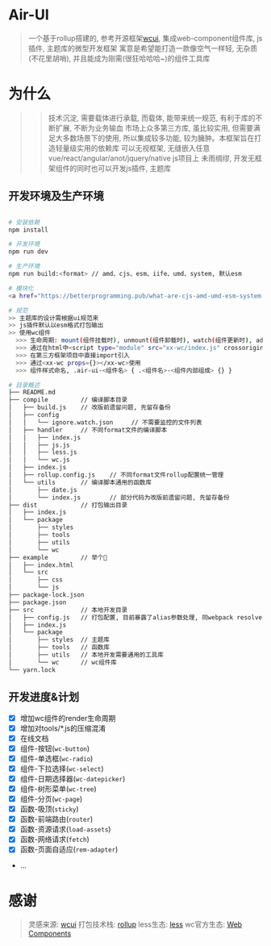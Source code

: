 # Air-UI

> 一个基于rollup搭建的, 参考开源框架<a href="https://github.com/bytedo/wcui" target="_blank">wcui</a>, 集成web-component组件库, js插件, 主题库的微型开发框架
> 寓意是希望能打造一款像空气一样轻, 无杂质(不花里胡哨), 并且能成为刚需(很狂哈哈哈~)的组件工具库

# 为什么
>> 技术沉淀, 需要载体进行承载, 而载体, 能带来统一规范, 有利于库的不断扩展, 不断为业务输血
>> 市场上众多第三方库, 虽比较实用, 但需要满足大多数场景下的使用, 所以集成较多功能, 较为臃肿。本框架旨在打造轻量级实用的依赖库
>> 可以无视框架, 无缝嵌入任意vue/react/angular/anot/jquery/native js项目上
>> 未雨绸缪, 开发无框架组件的同时也可以开发js插件, 主题库

## 开发环境及生产环境

``` bash

# 安装依赖
npm install

# 开发环境
npm run dev 

# 生产环境
npm run build:<format> // amd、cjs、esm、iife、umd、system, 默认esm

# 模块化
<a href="https://betterprogramming.pub/what-are-cjs-amd-umd-esm-system-and-iife-3633a112db62" target="_blank">amd、cjs、esm、iife、umd、system模块化区别</a>

# 规范
>> 主题库的设计需根据ui规范来
>> js插件默认以esm格式打包输出
>> 使用wc组件
  >>> 生命周期: mount(组件挂载时), unmount(组件卸载时), watch(组件更新时), adopted(组件移动至不同页面时)
  >>> 通过在html中<script type="module" src="xx-wc/index.js" crossorigin></script>来引入,
  >>> 在第三方框架项目中直接import引入
  >>> 通过<xx-wc props={}></xx-wc>使用
  >>> 组件样式命名, .air-ui-<组件名> { .<组件名>-<组件内部组成> {} }

# 目录概述
├── README.md
├── compile         // 编译脚本目录
│   ├── build.js    // 改版前遗留问题, 先留存备份
│   ├── config
│   │   └── ignore.watch.json     // 不需要监控的文件列表
│   ├── handler     // 不同format文件的编译脚本
│   │   ├── index.js
│   │   ├── js.js
│   │   ├── less.js
│   │   └── wc.js
│   ├── index.js
│   ├── rollup.config.js    // 不同format文件rollup配置统一管理
│   └── utils       // 编译脚本通用的函数库
│       ├── date.js
│       └── index.js        // 部分代码为改版前遗留问题, 先留存备份
├── dist            // 打包输出目录
│   ├── index.js
│   └── package
│       ├── styles
│       ├── tools
│       ├── utils
│       └── wc
├── example         // 举个🌰
│   ├── index.html
│   └── src
│       ├── css
│       └── js
├── package-lock.json
├── package.json
├── src             // 本地开发目录
│   ├── config.js   // 打包配置, 目前暴露了alias参数处理, 同webpack resolve.alias
│   ├── index.js
│   └── package
│       ├── styles  // 主题库
│       ├── tools   // 函数库
│       ├── utils   // 本地开发需要通用的工具库
│       └── wc      // wc组件库
└── yarn.lock
```

## 开发进度&计划
- [x] 增加wc组件的render生命周期
- [x] 增加对tools/*.js的压缩混淆
- [x] 在线文档
- [x] 组件-按钮(`wc-button`)
- [x] 组件-单选框(`wc-radio`)
- [x] 组件-下拉选择(`wc-select`)
- [x] 组件-日期选择器(`wc-datepicker`)
- [x] 组件-树形菜单(`wc-tree`)
- [x] 组件-分页(`wc-page`)
- [x] 函数-吸顶(`sticky`)
- [x] 函数-前端路由(`router`)
- [x] 函数-资源请求(`load-assets`)
- [x] 函数-网络请求(`fetch`)
- [x] 函数-页面自适应(`rem-adapter`)
- ...


# 感谢

> 灵感来源: <a href="https://github.com/bytedo/wcui" target="_blank">wcui</a>
> 打包技术栈: <a href="https://rollupjs.org/guide/en/" target="_blank">rollup</a>
> less生态: <a href="https://lesscss.org/" target="_blank">less</a>
> wc官方生态: <a href="https://developer.mozilla.org/zh-CN/docs/Web/Web_Components" target="_blank">Web Components</a>
